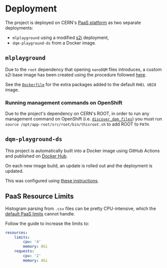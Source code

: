 # Deployment

The project is deployed on CERN's
[PaaS platform](https://paas.cern.ch/topology/ns/ml4dqm-playground?view=graph)
as two separate deployments:

* `mlplayground` using a modified [s2i](../../basic-concepts.md#s2i-source-to-image) deployment,
* `dqm-playground-ds` from a Docker image.

## `mlplayground`

Due to the `root` dependency that opening `nanoDQM` files introduces, 
a custom s2i base image has been created using the procedure followed
[here](https://paas.docs.cern.ch/2._Deploy_Applications/Deploy_From_Git_Repository/4-add-oracle-client-to-s2i/).

See the [`Dockerfile`](https://github.com/CMSTrackerDPG/MLplayground/blob/master/Dockerfile) for
the extra packages added to the default `RHEL UBI8` image.

### Running management commands on OpenShift

Due to the project's dependency on CERN's ROOT, in order to run any management
command on OpenShift (i.e. [`discover_dqm_files`](../apps/histogram_file_manager/management.md))
you must run `source /opt/app-root/src/root/bin/thisroot.sh` to add ROOT to `PATH`. 

## `dqm-playground-ds`

This project is automatically built into a Docker image using GitHub Actions
and published on [Docker Hub](https://hub.docker.com/r/xavier2c/dqm-playground-ds).

On each new image build, an update is rolled out and the deployment
is updated.

This was configured using
[these instructions](https://paas.docs.cern.ch/2._Deploy_Applications/Deploy_Docker_Image/2-automatic-redeployments/).


## PaaS Resource Limits

Histogram parsing from `.csv` files can be pretty CPU-intensive,
which the [default PaaS limits](../../general/openshift/resources.md) cannot handle.

Follow the guide to increase the limits to:

```yaml
resources:
    limits:
        cpu: '4'
        memory: 8Gi
    requests:
        cpu: '2'
        memory: 4Gi
```
